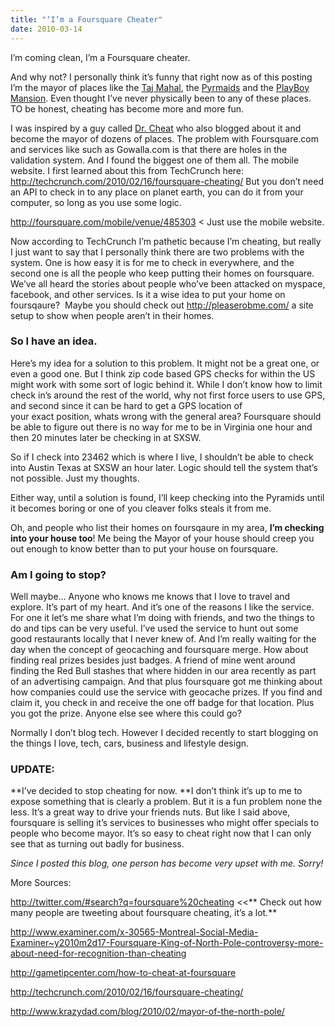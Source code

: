 ```yaml
---
title: "‘I’m a Foursquare Cheater"
date: 2010-03-14
---
```


I’m coming clean, I’m a Foursquare cheater.

And why not? I personally think it&#8217;s funny that right now as of this posting I&#8217;m the mayor of places like the <a href="http://foursquare.com/venue/640387" rel="nofollow" target="_blank">Taj Mahal</a>, the <a href="http://foursquare.com/venue/485303" rel="nofollow" target="_blank">Pyrmaids</a> and the <a href="http://foursquare.com/venue/73484" target="_blank">PlayBoy Mansion</a>. Even thought I&#8217;ve never physically been to any of these places. TO be honest, cheating has become more and more fun.
<!--more-->
I was inspired by a guy called <a href="http://www.krazydad.com/blog/2010/02/mayor-of-the-north-pole/" rel="nofollow" target="_blank">Dr. Cheat</a> who also blogged about it and become the mayor of dozens of places. The problem with Foursquare.com and services like such as Gowalla.com is that there are holes in the validation system. And I found the biggest one of them all. The mobile website. I first learned about this from TechCrunch here: <a href="http://techcrunch.com/2010/02/16/foursquare-cheating/" rel="nofollow">http://techcrunch.com/2010/02/16/foursquare-cheating/</a> But you don&#8217;t need an API to check in to any place on planet earth, you can do it from your computer, so long as you use some logic.

<a href="http://foursquare.com/mobile/venue/485303" rel="nofollow">http://foursquare.com/mobile/venue/485303</a> < Just use the mobile website.

Now according to TechCrunch I&#8217;m pathetic because I&#8217;m cheating, but really I just want to say that I personally think there are two problems with the system. One is how easy it is for me to check in everywhere, and the second one is all the people who keep putting their homes on foursquare. We&#8217;ve all heard the stories about people who&#8217;ve been attacked on myspace, facebook, and other services. Is it a wise idea to put your home on foursqaure?  Maybe you should check out <a href="http://pleaserobme.com/" rel="nofollow">http://pleaserobme.com/</a> a site setup to show when people aren&#8217;t in their homes.  
<!--more-->

### So I have an idea.

Here&#8217;s my idea for a solution to this problem. It might not be a great one, or even a good one. But I think zip code based GPS checks for within the US might work with some sort of logic behind it. While I don&#8217;t know how to limit check in&#8217;s around the rest of the world, why not first force users to use GPS, and second since it can be hard to get a GPS location of your exact position, whats wrong with the general area? Foursquare should be able to figure out there is no way for me to be in Virginia one hour and then 20 minutes later be checking in at SXSW.

So if I check into 23462 which is where I live, I shouldn&#8217;t be able to check into Austin Texas at SXSW an hour later. Logic should tell the system that&#8217;s not possible. Just my thoughts.

Either way, until a solution is found, I&#8217;ll keep checking into the Pyramids until it becomes boring or one of you cleaver folks steals it from me.

Oh, and people who list their homes on foursqaure in my area, **I&#8217;m checking into your house too**! Me being the Mayor of your house should creep you out enough to know better than to put your house on foursquare.

### Am I going to stop?

Well maybe&#8230; Anyone who knows me knows that I love to travel and explore. It&#8217;s part of my heart. And it&#8217;s one of the reasons I like the service. For one it let&#8217;s me share what I&#8217;m doing with friends, and two the things to do and tips can be very useful. I&#8217;ve used the service to hunt out some good restaurants locally that I never knew of. And I&#8217;m really waiting for the day when the concept of geocaching and foursquare merge. How about finding real prizes besides just badges. A friend of mine went around finding the Red Bull stashes that where hidden in our area recently as part of an advertising campaign. And that plus foursquare got me thinking about how companies could use the service with geocache prizes. If you find and claim it, you check in and receive the one off badge for that location. Plus you got the prize. Anyone else see where this could go?

Normally I don&#8217;t blog tech. However I decided recently to start blogging on the things I love, tech, cars, business and lifestyle design.

### **UPDATE:**

**I&#8217;ve decided to stop cheating for now. **I don&#8217;t think it&#8217;s up to me to expose something that is clearly a problem. But it is a fun problem none the less. It&#8217;s a great way to drive your friends nuts. But like I said above, foursquare is selling it&#8217;s services to businesses who might offer specials to people who become mayor. It&#8217;s so easy to cheat right now that I can only see that as turning out badly for business.

*Since I posted this blog, one person has become very upset with me. Sorry!*

More Sources:

<a href="http://twitter.com/#search?q=foursquare%20cheating" rel="nofollow">http://twitter.com/#search?q=foursquare%20cheating</a> <<** Check out how many people are tweeting about foursquare cheating, it&#8217;s a lot.**

<a href="http://www.examiner.com/x-30565-Montreal-Social-Media-Examiner~y2010m2d17-Foursquare-King-of-North-Pole-controversy-more-about-need-for-recognition-than-cheating" rel="nofollow">http://www.examiner.com/x-30565-Montreal-Social-Media-Examiner~y2010m2d17-Foursquare-King-of-North-Pole-controversy-more-about-need-for-recognition-than-cheating</a>

<a href="http://gametipcenter.com/how-to-cheat-at-foursquare" rel="nofollow">http://gametipcenter.com/how-to-cheat-at-foursquare</a>

<a href="http://techcrunch.com/2010/02/16/foursquare-cheating/" rel="nofollow">http://techcrunch.com/2010/02/16/foursquare-cheating/</a>

<a href="http://www.krazydad.com/blog/2010/02/mayor-of-the-north-pole/" rel="nofollow">http://www.krazydad.com/blog/2010/02/mayor-of-the-north-pole/</a>